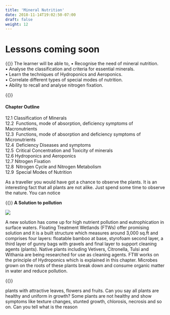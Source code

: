 ```yaml
---
title: 'Mineral Nutrition'
date: 2018-11-14T19:02:50-07:00
draft: false
weight: 12
---
```


# Lessons coming soon

{{<box title="Learning Objectives">}}
The learner will be able to,
• Recognise the need of mineral nutrition.<br>
• Analyse the classification and criteria
for essential minerals.<br>
• Learn the techniques of Hydroponics
and Aeroponics.<br>
• Correlate different types of special modes
of nutrition.<br>
• Ability to recall and analyse nitrogen
fixation.<br>

{{</box>}}

#### Chapter Outline

12.1 Classification of Minerals<br>
12.2 Functions, mode of absorption,
deficiency symptoms of Macronutrients<br>
12.3 Functions, mode of absorption and deficiency symptoms
of Micronutrients<br>
12.4 Deficiency Diseases and symptoms<br>
12.5 Critical Concentration and Toxicity
of minerals<br>
12.6 Hydroponics and Aeroponics<br>
12.7 Nitrogen Fixation<br>
12.8 Nitrogen Cycle and Nitrogen
Metabolism<br>
12.9 Special Modes of Nutrition<br>

As a traveller you would have got a chance
to observe the plants. It is an interesting fact
that all plants are not alike. Just spend some
time to observe the nature. You can notice

{{<box title="">}}
   **A Solution to pollution**

 ![](/books/biology/unit-5/mineral-nutrition/00.png)

A new solution has come up for high
nutrient pollution and eutrophication
in surface waters. Floating Treatment
Wetlands (FTWs) offer promising
solution and it is a built structure
which measures around 3,000 sq.ft
and comprises four layers: floatable
bamboo at base, styrofoam second layer,
a third layer of gunny bags with gravels
and final layer to support cleaning
agents (plants). Native plants including
Vetivers, Citronella, Tulsi and Withania
are being researched for use as cleaning
agents. FTW works on the principle of
Hydroponics which is explained in this
chapter. Microbes grown on the roots of
these plants break down and consume
organic matter in water and reduce
pollution.

{{</box>}}

plants with attractive leaves, flowers and
fruits.
Can you say all plants are healthy and
uniform in growth? Some plants are not
healthy and show symptoms like texture
changes, stunted growth, chlorosis, necrosis
and so on. Can you tell what is the reason
